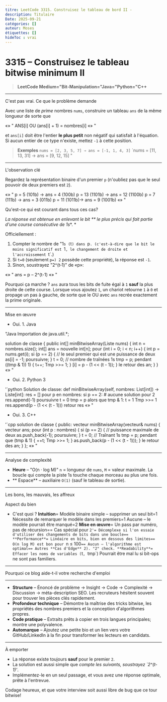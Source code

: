 ```yaml
---
titre: LeetCode 3315. Construisez le tableau de bord II -
description: Titulaire
Date: 2025-09-21
catégories: []
auteur: Moses
étiquettes: []
hideToc : vrai
---
```

# 3315 – Construisez le tableau bitwise minimum II
> **LeetCode Medium="Bit‐Manipulation="Java="Python="C++**

---

C'est pas vrai. Ce que le problème demande

Avec une liste de *prime* nombres `nums`, construire un tableau `ans` de la même longueur de sorte que

«» "
ANS[i] OU (ans[i] + 1) = nombres[i]
«» "

et `ans[i]` doit être l'entier **le plus petit** non négatif qui satisfait à l'équation.
Si aucun entier de ce type n'existe, mettez `-1` à cette position.

> **Exemples**
> `nums = [2, 3, 5, 7] → ans = [-1, 1, 4, 3]`
> `nums = [11, 13, 31] → ans = [9, 12, 15] "

---

L'observation clé

Regardez la représentation binaire d'un premier `p` (n'oubliez pas que le seul pouvoir de deux premiers est `2`).

«» "
p = 5 (101b) → ans = 4 (100b)
p = 13 (1101b) → ans = 12 (1100b)
p = 7 (111b) → ans = 3 (011b)
p = 11 (1011b)→ ans = 9 (1001b)
«» "

Qu'est-ce qui est courant dans tous ces cas?

*La réponse est obtenue en enlevant le bit ** le plus précis qui fait partie d'une course consécutive de 1s**. *

Officiellement :

1. Compter le nombre de "1`s (`t`) dans `p`.
(c'est-à-dire que le bit le moins significatif est `1`, le changement de droite et l'accroissement `t`.)
2. Si `t=0` (seulement `p=) 2` possède cette propriété), la réponse est `-1`.
3. Sinon, soustrayez "2^(t‐1)" de «p»:

«» "
ans = p – 2^(t-1)
«» "

Pourquoi ça marche ?
`ans` aura tous les bits de fuite égal à `1` **sauf** la plus droite de cette course.
Lorsque vous ajoutez `1`, un chariot retourne `1` à `0` et propage un pas à gauche, de sorte que le OU
avec `ans` recrée exactement la prime originale.

---

Mise en œuvre

- Oui. 1. Java

"Java
Importation de java.util.*;

solution de classe {
public int[] minBitwiseArray(Liste <entier> nums) {
int n = nombres.size();
int[] ans = nouvelle int[n];
pour (int i = 0; i < n; i++) {
int p = nums.get(i);
si (p == 2) { // le seul premier qui est une puissance de deux
as[i] = -1;
poursuivre;
}
t = 0; // nombre de traînées 1s
tmp = p;
pendant ((tmp & 1)) 1) {
t++;
Tmp >>= 1;
}
[i] = p - (1 << (t - 1));
}
le retour des an;
}
}
«» "

- Oui. 2. Python 3

'`python
Solution de classe:
def minBitwiseArray(self, nombres: List[int]) -> Liste[int]:
res = []
pour p en nombres:
si p == 2: # aucune solution pour 2
res.append(-1)
poursuivre
t = 0
tmp = p
alors que tmp & 1:
t = 1
Tmp >>= 1
res.append(p - (1 << (t - 1)))
retour res
«» "

- Oui. 3. C++

'`cpp
solution de classe {
public:
vecteur<int> minBitwiseArray(vecteur<int>& nums) {
vecteur <int> ans;
pour (int p : nombres) {
si (p == 2) { // puissance maximale de deux
as.push_back(-1);
poursuivre;
}
t = 0; // Traînant 1s
tmp = p;
pendant que (tmp & 1) {
++t;
Tmp >>= 1;
}
as.push_back(p - (1 << (t - 1)));
}
le retour des an;
}
};
«» "

---

Analyse de complexité

* **Heure** – "O(n · log M)"
`n` = longueur de `nums`, `M` = valeur maximale.
La boucle qui compte la piste 1s touche chaque morceau au plus une fois.
* ** Espace** – auxiliaire `O(1)` (sauf le tableau de sortie).

---

Les bons, les mauvais, les affreux

Aspect du bien
- C'est quoi ?
**Intuition**= Modèle binaire simple – supprimer un seul bit=1 Nécessite de remarquer le modèle dans les premiers=1 Aucune – le modèle pourrait être manqué=2
**Mise en œuvre**= Un pass par numéro, pas de récursion== Cas spécial pour `2'= Décomplexe si l'on essaie d'utiliser des changements de bits dans une boucle==
**Performance**= Linéaire en bits, bien en dessous des limites== O(n log M) est bon pour `n ≤ 100`== Aucun – l'algorithme est optimal==
Autres **Cas d'Edge** 2). "2" check.
**Readability**= Effacer les noms de variables (`t`, `tmp`) Pourrait être mal lu si bit-ops ne sont pas familiers.

---

Pourquoi ce blog aide-t-il votre recherche d'emploi

* * * * * * * * * * * * * * * * * * * * * * * * * * * * * * * * * * * * * * * * * * * * * * * * * * * * * * * * * * * * * * * * * * * * * * * * * * * * * * * * * * * * * * * * * * * * * * * * * * * * * * * * * * * * * * * * * * * * * * * * * * * * * * * * * * * * * * * * * * * * * * * * * * * * * * * * * * * * * * * * * * * * * * * * * * * * * * * * * * * * * * * * * * * * * * * * * * * * * * * * * * * * * * * * * * * * * * * * * * * * * * * * * * * * * * * * * *
* **Structure** – Énoncé de problème → Insight → Code → Complexité → Discussion → méta-description SEO.
Les recruteurs hésitent souvent pour trouver les pièces clés rapidement.
* **Profondeur technique** – Démontre la maîtrise des tricks bitwise, les propriétés des nombres premiers et la conception d'algorithmes propres.
* **Code pratique** – Extraits prêts à copier en trois langues principales; montre une polyvalence.
* **Automarque** – Ajoutez une petite bio et un lien vers votre GitHub/LinkedIn à la fin pour transformer les lecteurs en candidats.

---

À emporter

* La réponse existe toujours **sauf** pour le premier `2`.
* La solution est aussi simple que *compte les suivants, soustrayez `2^(t‐1)'*.
* Implémentez-le en un seul passage, et vous avez une réponse optimale, prête à l'entrevue.

Codage heureux, et que votre interview soit aussi libre de bug que ce tour bitwise!
